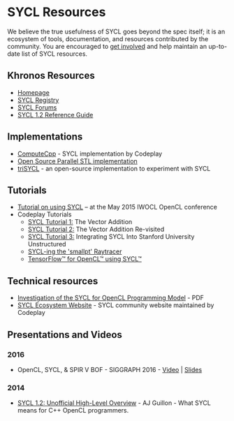 # SYCL Resources
We believe the true usefulness of SYCL goes beyond the spec itself; it is an ecosystem of tools, documentation, and resources contributed by the community. You are encouraged to [get involved](https://github.com/KhronosGroup/Khronosdotorg) and help maintain an up-to-date list of SYCL resources.

## Khronos Resources
* [Homepage](https://www.khronos.org/sycl)
* [SYCL Registry](https://www.khronos.org/registry/sycl/)
* [SYCL Forums](https://forums.khronos.org/forumdisplay.php/87-OpenCL)
* [SYCL 1.2 Reference Guide](https://www.khronos.org/files/sycl/sycl-12-reference-card.pdf)

## Implementations
* [ComputeCpp](https://www.codeplay.com/products/computesuite/computecpp) - SYCL implementation by Codeplay
* [Open Source Parallel STL implementation](https://github.com/KhronosGroup/SyclParallelSTL)
* [triSYCL](https://github.com/triSYCL/triSYCL) - an open-source implementation to experiment with SYCL

## Tutorials
* [Tutorial on using SYCL](http://codeplaysoftware.github.io/iwocl2015/) – at the May 2015 IWOCL OpenCL conference
* Codeplay Tutorials
    - [SYCL Tutorial 1:](https://www.codeplay.com/portal/sycl-tutorial-1-the-vector-addition)  The Vector Addition
    - [SYCL Tutorial 2:](https://www.codeplay.com/portal/sycl-tutorial-2-the-vector-addition-re-visited) The Vector Addition Re-visited
    - [SYCL Tutorial 3:](https://www.codeplay.com/portal/sycl-tutorial-3-integrating-sycl-into-stanford-university-unstructured) Integrating SYCL Into Stanford University Unstructured
    - [SYCL-ing the 'smallpt' Raytracer](https://www.codeplay.com/portal/sycl-ing-the-smallpt-raytracer)
    - [TensorFlow™ for OpenCL™ using SYCL™](https://www.codeplay.com/portal/tensorflow™-for-opencl™-using-sycl™)

## Technical resources
* [Investigation of the SYCL for OpenCL Programming Model](https://static.ph.ed.ac.uk/dissertations/hpc-msc/2014-2015/Investigation%20of%20the%20SYCL%20for%20OpenCL%20Programming%20Model.pdf) - PDF
* [SYCL Ecosystem Website](http://sycl.tech/) - SYCL community website maintained by Codeplay

## Presentations and Videos
### 2016
* OpenCL, SYCL, & SPIR V BOF - SIGGRAPH 2016 - [Video](https://www.youtube.com/watch?v=TYp1d6yzHUQ) | [Slides](https://www.khronos.org/assets/uploads/developers/library/2016-siggraph/OpenCL-BOF-SIGGRAPH_Ju16.pdf)

### 2014
* [SYCL 1.2: Unofficial High-Level Overview](https://www.youtube.com/watch?v=-mEQhf8MeUI) - AJ Guillon - What SYCL means for C++ OpenCL programmers.
